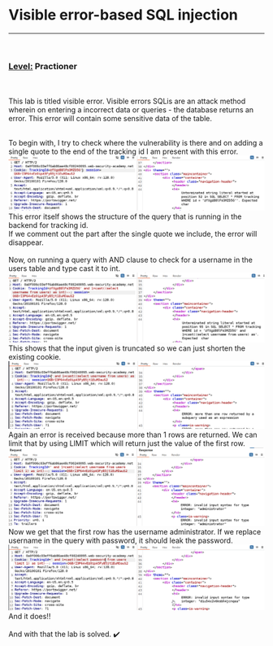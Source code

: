 # Visible error-based SQL injection
<hr><br>

### <u>Level:</u> Practioner
<br><br>
This lab is titled visible error. Visible errors SQLis are an attack method wherein on entering a incorrect data or queries - the database returns an error. This error will contain some sensitive data of the table. <br><br>

To begin with, I try to check where the vulnerability is there and on adding a single quote to the end of the tracking id I am present with this error.<br>
![alt text](<images/Visible error-based SQL injection_1.png>)
This error itself shows the structure of the query that is running in the backend for tracking id.<br>
If we comment out the part after the single quote we include, the error will disappear.<br><br>
Now, on running a query with AND clause to check for a username in the users table and type cast it to int.
![alt text](<images/Visible error-based SQL injection_2.png>)
This shows that the input given is truncated so we can just shorten the existing cookie.<br>
![alt text](<images/Visible error-based SQL injection_3.png>)
Again an error is received because more than 1 rows are returned. We can limit that by using LIMIT which will return just the value of the first row.<br>
![alt text](<images/Visible error-based SQL injection_4.png>)
Now we get that the first row has the username administrator. If we replace username in the query with password, it should leak the password.<br>
![alt text](<images/Visible error-based SQL injection_5.png>)
<br>And it does!!<br>
<br>
And with that the lab is solved. ✔️
